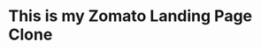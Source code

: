 <!-- Project Description -->
# This is my Zomato Landing Page Clone

<!-- mkdir (make directory) -->